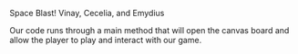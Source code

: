 Space Blast! 
Vinay, Cecelia, and Emydius



Our code runs through a main method that will open the canvas board and allow the player
to play and interact with our game. 